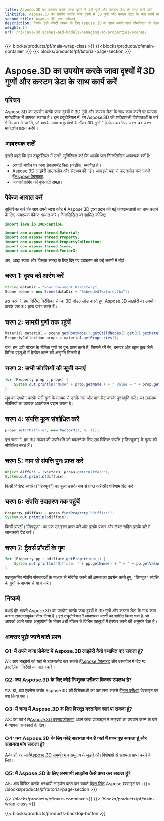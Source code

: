```yaml
---
title: Aspose.3D का उपयोग करके जावा दृश्यों में 3D गुणों और कस्टम डेटा के साथ कार्य करें
linktitle: Aspose.3D का उपयोग करके जावा दृश्यों में 3D गुणों और कस्टम डेटा के साथ कार्य करें
second_title: Aspose.3D जावा एपीआई
description: निर्बाध 3डी प्रॉपर्टी हेरफेर के लिए Aspose.3D के साथ अपने जावा एप्लिकेशन को बेहतर बनाएं। चरण-दर-चरण मार्गदर्शन के लिए हमारे ट्यूटोरियल का अनुसरण करें।
weight: 14
url: /hi/java/3d-scenes-and-models/managing-3d-properties-scenes/
---
```


{{< blocks/products/pf/main-wrap-class >}}
{{< blocks/products/pf/main-container >}}
{{< blocks/products/pf/tutorial-page-section >}}

# Aspose.3D का उपयोग करके जावा दृश्यों में 3D गुणों और कस्टम डेटा के साथ कार्य करें

## परिचय

Aspose.3D का उपयोग करके जावा दृश्यों में 3D गुणों और कस्टम डेटा के साथ काम करने पर व्यापक मार्गदर्शिका में आपका स्वागत है। इस ट्यूटोरियल में, हम Aspose.3D की शक्तिशाली विशेषताओं के बारे में विस्तार से जानेंगे, जो आपके जावा अनुप्रयोगों के भीतर 3D गुणों में हेरफेर करने पर चरण-दर-चरण मार्गदर्शन प्रदान करेंगे।

## आवश्यक शर्तें

इससे पहले कि हम ट्यूटोरियल में उतरें, सुनिश्चित करें कि आपके पास निम्नलिखित आवश्यक शर्तें हैं:

- आपकी मशीन पर जावा डेवलपमेंट किट (जेडीके) स्थापित है।
-  Aspose.3D लाइब्रेरी डाउनलोड और सेटअप की गई। आप इसे यहां से डाउनलोड कर सकते हैं[Aspose वेबसाइट](https://releases.aspose.com/3d/java/).
- जावा प्रोग्रामिंग की बुनियादी समझ।

## पैकेज आयात करें

सुनिश्चित करें कि आप अपने जावा कोड में Aspose.3D द्वारा प्रदान की गई कार्यक्षमताओं का लाभ उठाने के लिए आवश्यक पैकेज आयात करें। निम्नलिखित को शामिल कीजिए:

```java
import java.io.IOException;

import com.aspose.threed.Material;
import com.aspose.threed.Property;
import com.aspose.threed.PropertyCollection;
import com.aspose.threed.Scene;
import com.aspose.threed.Vector3;
```

अब, आइए स्पष्ट और विस्तृत समझ के लिए दिए गए उदाहरण को कई चरणों में तोड़ें।

## चरण 1: दृश्य को आरंभ करें

```java
String dataDir = "Your Document Directory";
Scene scene = new Scene(dataDir + "EmbeddedTexture.fbx");
```

इस चरण में, हम निर्दिष्ट निर्देशिका से एक 3D मॉडल लोड करते हुए, Aspose.3D लाइब्रेरी का उपयोग करके एक 3D दृश्य प्रारंभ करते हैं।

## चरण 2: सामग्री गुणों तक पहुंचें

```java
Material material = scene.getRootNode().getChildNodes().get(0).getMaterial();
PropertyCollection props = material.getProperties();
```

यहां, हम 3डी मॉडल के भौतिक गुणों को पुनः प्राप्त करते हैं, जिससे हमें रंग, बनावट और बहुत कुछ जैसे विभिन्न पहलुओं में हेरफेर करने की अनुमति मिलती है।

## चरण 3: सभी संपत्तियों की सूची बनाएं

```java
for (Property prop : props) {
    System.out.println("Name" + prop.getName() + " Value = " + prop.getValue());
}
```

लूप का उपयोग करके सभी गुणों के माध्यम से उनके नाम और मान प्रिंट करके पुनरावृति करें। यह उपलब्ध संपत्तियों का व्यापक अवलोकन प्रदान करता है।

## चरण 4: संपत्ति मूल्य संशोधित करें

```java
props.set("Diffuse", new Vector3(1, 0, 1));
```

इस चरण में, हम 3D मॉडल की उपस्थिति को बदलने के लिए एक विशिष्ट संपत्ति ("डिफ्यूज़") के मूल्य को संशोधित करते हैं।

## चरण 5: नाम से संपत्ति पुनः प्राप्त करें

```java
Object diffuse = (Vector3) props.get("Diffuse");
System.out.println(diffuse);
```

किसी विशिष्ट संपत्ति ("डिफ्यूज़") का मूल्य उसके नाम से प्राप्त करें और परिणाम प्रिंट करें।

## चरण 6: संपत्ति उदाहरण तक पहुंचें

```java
Property pdiffuse = props.findProperty("Diffuse");
System.out.println(pdiffuse);
```

किसी प्रॉपर्टी ("डिफ्यूज़") का एक उदाहरण प्राप्त करें और इसके प्रकार और लेबल सहित इसके बारे में जानकारी प्रिंट करें।

## चरण 7: ट्रैवर्स प्रॉपर्टी के गुण

```java
for (Property pp : pdiffuse.getProperties()) {
    System.out.println("Diffuse. " + pp.getName() + " = " + pp.getValue());
}
```

पदानुक्रमित संपत्ति संरचनाओं के माध्यम से नेविगेट करने की क्षमता का प्रदर्शन करते हुए, "डिफ्यूज़" संपत्ति के गुणों के माध्यम से यात्रा करें।

## निष्कर्ष

बधाई हो! आपने Aspose.3D का उपयोग करके जावा दृश्यों में 3D गुणों और कस्टम डेटा के साथ काम करना सफलतापूर्वक सीख लिया है। इस ट्यूटोरियल में आवश्यक चरणों को शामिल किया गया है, जो आपको अपने जावा अनुप्रयोगों के भीतर 3डी मॉडल के विभिन्न पहलुओं में हेरफेर करने की अनुमति देता है।

## अक्सर पूछे जाने वाले प्रश्न

### Q1: मैं अपने जावा प्रोजेक्ट में Aspose.3D लाइब्रेरी कैसे स्थापित कर सकता हूं?

 A1: आप लाइब्रेरी को यहां से डाउनलोड कर सकते हैं[Aspose वेबसाइट](https://releases.aspose.com/3d/java/) और दस्तावेज़ में दिए गए इंस्टॉलेशन निर्देशों का पालन करें।

### Q2: क्या Aspose.3D के लिए कोई निःशुल्क परीक्षण विकल्प उपलब्ध है?

 उ2: हां, आप एक्सेस करके Aspose.3D की विशेषताओं का पता लगा सकते हैं[मुफ्त परीक्षण](https://releases.aspose.com/) वेबसाइट पर पेश किया गया।

### Q3: मैं जावा में Aspose.3D के लिए विस्तृत दस्तावेज़ कहां पा सकता हूं?

 A3: का संदर्भ लें[Aspose.3D दस्तावेज़ीकरण](https://reference.aspose.com/3d/java/) अपने जावा प्रोजेक्ट्स में लाइब्रेरी का उपयोग करने के बारे में व्यापक जानकारी के लिए।

### Q4: क्या Aspose.3D के लिए कोई सहायता मंच है जहां मैं प्रश्न पूछ सकता हूं और सहायता मांग सकता हूं?

A4: हाँ, पर जाएँ[Aspose.3D समर्थन मंच](https://forum.aspose.com/c/3d/18) समुदाय से जुड़ने और विशेषज्ञों से सहायता प्राप्त करने के लिए।

### Q5: मैं Aspose.3D के लिए अस्थायी लाइसेंस कैसे प्राप्त कर सकता हूं?

 A5: आप विजिट करके अस्थायी लाइसेंस प्राप्त कर सकते हैं[इस लिंक](https://purchase.aspose.com/temporary-license/) Aspose वेबसाइट पर।
{{< /blocks/products/pf/tutorial-page-section >}}

{{< /blocks/products/pf/main-container >}}
{{< /blocks/products/pf/main-wrap-class >}}

{{< blocks/products/products-backtop-button >}}
